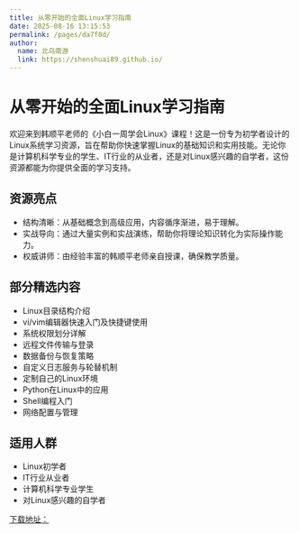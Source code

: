 ```yaml
---
title: 从零开始的全面Linux学习指南
date: 2025-08-16 13:15:53
permalink: /pages/da7f0d/
author: 
  name: 北鸟南游
  link: https://shenshuai89.github.io/
---
```

# 从零开始的全面Linux学习指南
欢迎来到韩顺平老师的《小白一周学会Linux》课程！这是一份专为初学者设计的Linux系统学习资源，旨在帮助你快速掌握Linux的基础知识和实用技能。无论你是计算机科学专业的学生、IT行业的从业者，还是对Linux感兴趣的自学者，这份资源都能为你提供全面的学习支持。

## 资源亮点

- 结构清晰：从基础概念到高级应用，内容循序渐进，易于理解。
- 实战导向：通过大量实例和实战演练，帮助你将理论知识转化为实际操作能力。
- 权威讲师：由经验丰富的韩顺平老师亲自授课，确保教学质量。

## 部分精选内容

- Linux目录结构介绍
- vi/vim编辑器快速入门及快捷键使用
- 系统权限划分详解
- 远程文件传输与登录
- 数据备份与恢复策略
- 自定义日志服务与轮替机制
- 定制自己的Linux环境
- Python在Linux中的应用
- Shell编程入门
- 网络配置与管理


## 适用人群

- Linux初学者
- IT行业从业者
- 计算机科学专业学生
- 对Linux感兴趣的自学者

[下载地址：](https://pan.quark.cn/s/1e2bfcedcb0a#/list/share)